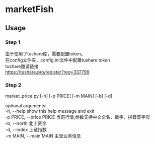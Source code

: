 # marketFish

## Usage

### Step 1
由于使用了tushare库，需要配置token。<br>
在config文件夹，config.ini文件中配置tushare token<br>
tushare邀请链接<br>
https://tushare.pro/register?reg=337799<br> 

### Step 2
market_price.py [-h] [-p PRICE] [-m MAIN] [-b] [-d] <br>

optional arguments:<br>
  -h, --help            show this help message and exit<br>
  -p PRICE, --price PRICE    当前行情,参数支持中文全名、数字、拼音首字母<br>
  -b, --north           北上资金<br>
  -d, --index           上证指数<br>
  -m MAIN, --main MAIN  主营业务信息<br>